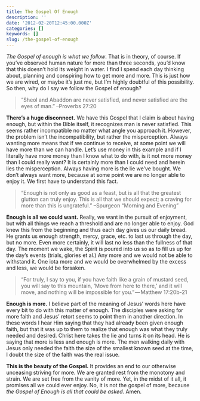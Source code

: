 ```yaml
---
title: The Gospel Of Enough
description: ''
date: '2012-02-20T12:45:00.000Z'
categories: []
keywords: []
slug: /the-gospel-of-enough
---
```


_The Gospel of enough is what we follow_. That is in theory, of course. If you’ve observed human nature for more than three seconds, you’d know that this doesn’t hold its weight in water. I find I spend each day thinking about, planning and conspiring how to get more and more. This is just how we are wired, or maybe it’s just me, but I’m highly doubtful of this possibility. So then, why do I say we follow the Gospel of enough?

> “Sheol and Abaddon are never satisfied, and never satisfied are the eyes of man.” –Proverbs 27:20

**There’s a huge disconnect.** We have this Gospel that I claim is about having enough, but within the Bible itself, it recognizes man is never satisfied. This seems rather incompatible no matter what angle you approach it. However, the problem isn’t the incompatibility, but rather the misperception. Always wanting more means that if we continue to receive, at some point we will have more than we can handle. Let’s use money in this example and if I literally have more money than I know what to do with, is it not more money than I could really want? It is certainly more than I could need and herein lies the misperception. Always having more is the lie we’ve bought. We don’t always want more, because at some point we are no longer able to enjoy it. We first have to understand this fact.

> “Enough is not only as good as a feast, but is all that the greatest glutton can truly enjoy. This is all that we should expect; a craving for more than this is ungrateful.” –Spurgeon “Morning and Evening”

**Enough is all we could want.** Really, we want in the pursuit of enjoyment, but with all things we reach a threshold and are no longer able to enjoy. God knew this from the beginning and thus each day gives us our daily bread. He grants us enough strength, mercy, grace, etc. to last us through the day, but no more. Even more certainly, it will last no less than the fullness of that day. The moment we wake, the Spirit is poured into us so as to fill us up for the day’s events (trials, glories et al.) Any more and we would not be able to withstand it. One iota more and we would be overwhelmed by the excess and less, we would be forsaken.

> “For truly, I say to you, if you have faith like a grain of mustard seed, you will say to this mountain, ‘Move from here to there,’ and it will move, and nothing will be impossible for you.” — Matthew 17:20b-21

**Enough is more.** I believe part of the meaning of Jesus’ words here have every bit to do with this matter of enough. The disciples were asking for more faith and Jesus’ retort seems to point them in another direction. In these words I hear Him saying that they had already been given enough faith, but that it was up to them to realize that enough was what they truly needed and desired. Christ here takes the lie and turns it on its head. He is saying that more is less and enough is more. The men walking daily with Jesus only needed the faith the size of the smallest known seed at the time, I doubt the size of the faith was the real issue.

**This is the beauty of the Gospel.** It provides an end to our otherwise unceasing striving for more. We are granted rest from the monotony and strain. We are set free from the vanity of more. Yet, in the midst of it all, it promises all we could ever enjoy. No, it is not the gospel of more, because _the Gospel of Enough is all that could be asked_. Amen.